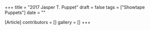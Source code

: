 +++
title = "2017 Jasper T. Puppet"
draft = false
tags = ["Showtape Puppets"]
date = ""

[Article]
contributors = []
gallery = []
+++